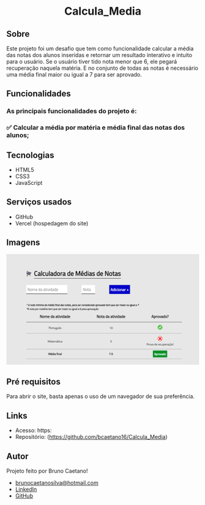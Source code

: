 # <h1 align="center">  Calcula_Media </h1>

## <b>Sobre</b> </br>

  Este projeto foi um desafio que tem como funcionalidade calcular a média das notas dos alunos inseridas e retornar um resultado interativo e intuito para o usuário.
 Se o usuário tiver tido nota menor que 6, ele pegará recuperação naquela matéria.
 E no conjunto de todas as notas é necessário uma média final maior ou igual a 7 para ser aprovado.

## <b>Funcionalidades</b></br>
### As principais funcionalidades do projeto é:

### ✅ Calcular a média por matéria e média final das notas dos alunos;

## Tecnologias

- HTML5</br>
- CSS3</br>
- JavaScript

## Serviços usados

- GitHub</br>
- Vercel (hospedagem do site)

## Imagens

![/images/Calcula_media.png"](https://github.com/bcaetano16/Calcula_Media/blob/master/images/Calcula_media.png)

## Pré requisitos

Para abrir o site, basta apenas o uso de um navegador de sua preferência.

## Links
- Acesso: https:</br>
- Repositório: (https://github.com/bcaetano16/Calcula_Media)

## Autor
Projeto feito por Bruno Caetano!

- brunocaetanosilva@hotmail.com</br>
- [LinkedIn](https://www.linkedin.com/in/bruno-caetano-64398531/)</br>
- [GitHub](https://github.com/bcaetano16)
